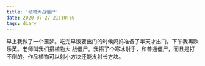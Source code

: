 ```yaml
---
title: '植物大战僵尸'
date: 2020-07-27 21:10:60
tags: diary
---
```

早上我做了一个噩梦。吃完早饭要出门的时候妈妈准备了半天才出门。下午我再欧乐英。老师叫我们搭植物大
战僵尸。我搭了个寒冰射手，和普通僵尸，而且是打不倒的。作品植物可以射小方块还能发射长方块。

